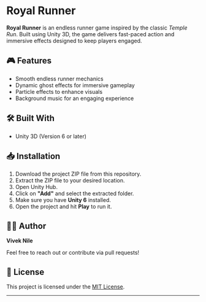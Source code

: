 # Royal Runner

**Royal Runner** is an endless runner game inspired by the classic *Temple Run*. Built using Unity 3D, the game delivers fast-paced action and immersive effects designed to keep players engaged.

## 🎮 Features

- Smooth endless runner mechanics  
- Dynamic ghost effects for immersive gameplay  
- Particle effects to enhance visuals  
- Background music for an engaging experience  

## 🛠️ Built With

- Unity 3D (Version 6 or later)

## 📥 Installation

1. Download the project ZIP file from this repository.
2. Extract the ZIP file to your desired location.
3. Open Unity Hub.
4. Click on **"Add"** and select the extracted folder.
5. Make sure you have **Unity 6** installed.
6. Open the project and hit **Play** to run it.

## 👨‍💻 Author

**Vivek Nile**

Feel free to reach out or contribute via pull requests!

## 📄 License

This project is licensed under the [MIT License](LICENSE).

---

